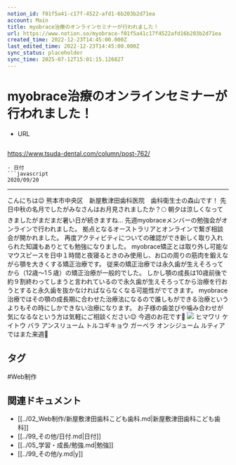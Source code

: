```yaml
---
notion_id: f01f5a41-c17f-4522-afd1-6b203b2d71ea
account: Main
title: myobrace治療のオンラインセミナーが行われました！
url: https://www.notion.so/myobrace-f01f5a41c17f4522afd16b203b2d71ea
created_time: 2022-12-23T14:45:00.000Z
last_edited_time: 2022-12-23T14:45:00.000Z
sync_status: placeholder
sync_time: 2025-07-12T15:01:15.126827
---
```

# myobrace治療のオンラインセミナーが行われました！

- URL
  ```javascript
https://www.tsuda-dental.com/column/post-762/
  ```
- 日付
  ```javascript
2020/09/20
  ```
---
こんにちは😉
熊本市中央区　新屋敷津田歯科医院　歯科衛生士の森山です！
先日中秋の名月でしたがみなさんはお月見されましたか？🌕
朝夕は涼しくなってきましたがまだまだ暑い日が続きますね…
先週myobraceメンバーの勉強会がオンラインで行われました。
拠点となるオーストラリアとオンラインで繋ぎ相談会が開かれました。
再度アクティビティについての確認ができ新しく取り入れられた知識もありとても勉強になりました。
myobrace矯正とは取り外し可能なマウスピースを日中１時間と夜寝るときのみ使用し、お口の周りの筋肉を鍛えながら顎を大きくする矯正治療です。
従来の矯正治療では永久歯が生えそろってから（12歳〜1５歳）の矯正治療が一般的でした。
しかし顎の成長は10歳前後で約９割終わってしまうと言われているので永久歯が生えそろってから治療を行おうとすると永久歯を抜かなければならなくなる可能性がでてきます。
myobrace治療ではその顎の成長期に合わせた治療法になるので誰しもができる治療というよりもその時にしかできない治療になります。
お子様の歯並びや噛み合わせが気になるなという方は気軽にご相談ください😌
今週のお花です🌼
![](https://www.tsuda-dental.com/column/_data/contribute/images/762_1_18.jpg)
ヒマワリ
ケイトウ
バラ
アンスリューム
トルコギキョウ
ガーベラ
オンシジューム
ルティア
ではまた来週👋

## タグ

#Web制作 

## 関連ドキュメント

- [[../02_Web制作/新屋敷津田歯科こども歯科.md|新屋敷津田歯科こども歯科]]
- [[../99_その他/日付.md|日付]]
- [[../05_学習・成長/勉強.md|勉強]]
- [[../99_その他/y.md|y]]
